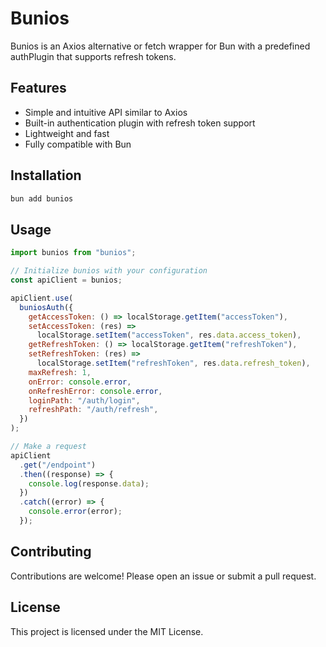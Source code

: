 # Bunios

Bunios is an Axios alternative or fetch wrapper for Bun with a predefined authPlugin that supports refresh tokens.

## Features

- Simple and intuitive API similar to Axios
- Built-in authentication plugin with refresh token support
- Lightweight and fast
- Fully compatible with Bun

## Installation

```bash
bun add bunios
```

## Usage

```javascript
import bunios from "bunios";

// Initialize bunios with your configuration
const apiClient = bunios;

apiClient.use(
  buniosAuth({
    getAccessToken: () => localStorage.getItem("accessToken"),
    setAccessToken: (res) =>
      localStorage.setItem("accessToken", res.data.access_token),
    getRefreshToken: () => localStorage.getItem("refreshToken"),
    setRefreshToken: (res) =>
      localStorage.setItem("refreshToken", res.data.refresh_token),
    maxRefresh: 1,
    onError: console.error,
    onRefreshError: console.error,
    loginPath: "/auth/login",
    refreshPath: "/auth/refresh",
  })
);

// Make a request
apiClient
  .get("/endpoint")
  .then((response) => {
    console.log(response.data);
  })
  .catch((error) => {
    console.error(error);
  });
```

## Contributing

Contributions are welcome! Please open an issue or submit a pull request.

## License

This project is licensed under the MIT License.
